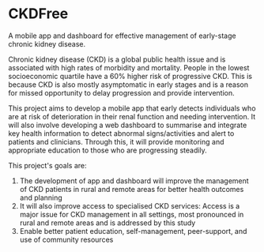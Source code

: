 <!-- ![CKDFree banner](../assets/banner.jpg) -->
<!-- Add banner when Bing Create is working for image generation -->

# CKDFree

A mobile app and dashboard for effective management of early-stage chronic kidney disease.

Chronic kidney disease (CKD) is a global public health issue and is associated with high rates of morbidity and mortality. People in the lowest socioeconomic quartile have a 60% higher risk of progressive CKD. This is because CKD is also mostly asymptomatic in early stages and is a reason for missed opportunity to delay progression and provide intervention.

This project aims to develop a mobile app that early detects individuals who are at risk of deterioration in their renal function and needing intervention. It will also involve developing a web dashboard to summarise and integrate key health information to detect abnormal signs/activities and alert to patients and clinicians. Through this, it will provide monitoring and appropriate education to those who are progressing steadily.

This project's goals are:

1. The development of app and dashboard will improve the management of CKD patients in rural and remote areas for better health outcomes and planning
2. It will also improve access to specialised CKD services: Access is a major issue for CKD management in all settings, most pronounced in rural and remote areas and is addressed by this study
3. Enable better patient education, self-management, peer-support, and use of community resources
